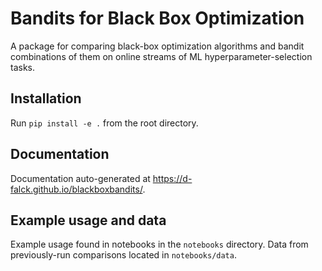 # Bandits for Black Box Optimization

A package for comparing black-box optimization algorithms and bandit combinations of them on online streams of ML hyperparameter-selection tasks.

## Installation

Run `pip install -e .` from the root directory.

## Documentation

Documentation auto-generated at https://d-falck.github.io/blackboxbandits/.

## Example usage and data

Example usage found in notebooks in the `notebooks` directory. Data from previously-run comparisons located in `notebooks/data`.
